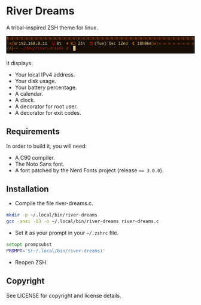 # River Dreams
A tribal-inspired ZSH theme for linux.

![](preview.png)

It displays:

- Your local IPv4 address.
- Your disk usage.
- Your battery percentage.
- A calendar.
- A clock.
- A decorator for root user.
- A decorator for exit codes.

## Requirements
In order to build it, you will need:

- A C90 compiler.
- The Noto Sans font.
- A font patched by the Nerd Fonts project (release `>= 3.0.0`).

## Installation
- Compile the file river-dreams.c.

```bash
mkdir -p ~/.local/bin/river-dreams
gcc -ansi -O3 -o ~/.local/bin/river-dreams river-dreams.c
```

- Set it as your prompt in your `~/.zshrc` file.

```zsh
setopt prompsubst
PROMPT='$(~/.local/bin/river-dreams)'
```

- Reopen ZSH.

## Copyright
See LICENSE for copyright and license details.
